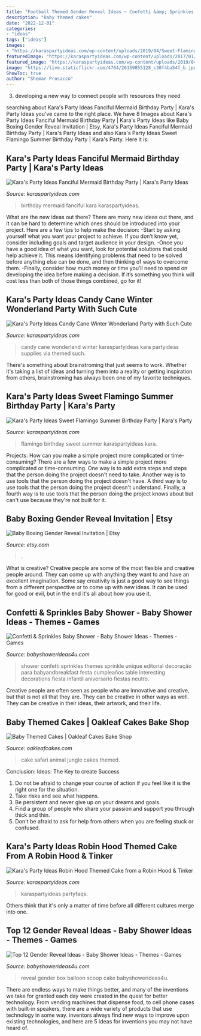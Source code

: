 ```yaml
---
title: "Football Themed Gender Reveal Ideas ~ Confetti &amp; Sprinkles Baby Shower"
description: "Baby themed cakes"
date: "2022-12-01"
categories:
- "ideas"
tags: ["ideas"]
images:
- "https://karaspartyideas.com/wp-content/uploads/2019/04/Sweet-Flamingo-Summer-Birthday-Party-via-Karas-Party-Ideas-KarasPartyIdeas.com17.jpeg"
featuredImage: "https://karaspartyideas.com/wp-content/uploads/2017/01/Whimsical-Mermaid-Birthday-Party-via-Karas-Party-Ideas-KarasPartyIdeas.com3_.jpeg"
featured_image: "https://karaspartyideas.com/wp-content/uploads/2019/04/Sweet-Flamingo-Summer-Birthday-Party-via-Karas-Party-Ideas-KarasPartyIdeas.com17.jpeg"
image: "https://live.staticflickr.com/4764/26159855128_c30f4ba54f_b.jpg"
ShowToc: true
author: "Shemar Prosacco"
---
```



3. developing a new way to connect people with resources they need 

	

		
searching about Kara&#039;s Party Ideas Fanciful Mermaid Birthday Party | Kara&#039;s Party Ideas you've came to the right place. We have 8 Images about Kara&#039;s Party Ideas Fanciful Mermaid Birthday Party | Kara&#039;s Party Ideas like Baby Boxing Gender Reveal Invitation | Etsy, Kara&#039;s Party Ideas Fanciful Mermaid Birthday Party | Kara&#039;s Party Ideas and also Kara&#039;s Party Ideas Sweet Flamingo Summer Birthday Party | Kara&#039;s Party. Here it is:
		
    
## Kara&#039;s Party Ideas Fanciful Mermaid Birthday Party | Kara&#039;s Party Ideas

<img loading=lazy src="https://karaspartyideas.com/wp-content/uploads/2017/01/Whimsical-Mermaid-Birthday-Party-via-Karas-Party-Ideas-KarasPartyIdeas.com3_.jpeg" onerror="this.onerror=null;this.src='https://tse2.mm.bing.net/th?id=OIP.8nbwppXGl7sJVwaCER9YwQHaKa&amp;pid=15.1';" alt="Kara&#039;s Party Ideas Fanciful Mermaid Birthday Party | Kara&#039;s Party Ideas">

_Source: karaspartyideas.com_

>birthday mermaid fanciful kara karaspartyideas. 

	

What are the new ideas out there?
There are many new ideas out there, and it can be hard to determine which ones should be introduced into your project. Here are a few tips to help make the decision: 
-Start by asking yourself what you want your project to achieve. If you don’t know yet, consider including goals and target audience in your design.
-Once you have a good idea of what you want, look for potential solutions that could help achieve it. This means identifying problems that need to be solved before anything else can be done, and then thinking of ways to overcome them.
-Finally, consider how much money or time you’ll need to spend on developing the idea before making a decision. If it’s something you think will cost less than both of those things combined, go for it!

    
## Kara&#039;s Party Ideas Candy Cane Winter Wonderland Party With Such Cute

<img loading=lazy src="http://karaspartyideas.com/wp-content/uploads/2013/12/candy-cane-25.jpg" onerror="this.onerror=null;this.src='https://tse4.mm.bing.net/th?id=OIP.PWt3fK9wdl1uVlmbrZOYfAHaLM&amp;pid=15.1';" alt="Kara&#039;s Party Ideas Candy Cane Winter Wonderland Party with Such Cute">

_Source: karaspartyideas.com_

>candy cane wonderland winter karaspartyideas kara partyideas supplies via themed such. 

	

There's something about brainstroming that just seems to work. Whether it's taking a list of ideas and turning them into a reality or getting inspiration from others, brainstroming has always been one of my favorite techniques.

    
## Kara&#039;s Party Ideas Sweet Flamingo Summer Birthday Party | Kara&#039;s Party

<img loading=lazy src="https://karaspartyideas.com/wp-content/uploads/2019/04/Sweet-Flamingo-Summer-Birthday-Party-via-Karas-Party-Ideas-KarasPartyIdeas.com17.jpeg" onerror="this.onerror=null;this.src='https://tse4.mm.bing.net/th?id=OIP.cqofnhzvUCsuCVoARbxMKAHaLG&amp;pid=15.1';" alt="Kara&#039;s Party Ideas Sweet Flamingo Summer Birthday Party | Kara&#039;s Party">

_Source: karaspartyideas.com_

>flamingo birthday sweet summer karaspartyideas kara. 

	

Projects: How can you make a simple project more complicated or time-consuming?
There are a few ways to make a simple project more complicated or time-consuming. One way is to add extra steps and steps that the person doing the project doesn't need to take. Another way is to use tools that the person doing the project doesn't have. A third way is to use tools that the person doing the project doesn't understand. Finally, a fourth way is to use tools that the person doing the project knows about but can't use because they're not built for it.

    
## Baby Boxing Gender Reveal Invitation | Etsy

<img loading=lazy src="https://i.etsystatic.com/14323189/r/il/b5f667/1634144745/il_794xN.1634144745_gf1y.jpg" onerror="this.onerror=null;this.src='https://tse2.mm.bing.net/th?id=OIP.Nb4qzjR0UQMXoJVf2As-7gHaLH&amp;pid=15.1';" alt="Baby Boxing Gender Reveal Invitation | Etsy">

_Source: etsy.com_

>. 

	

What is creative?
Creative people are some of the most flexible and creative people around. They can come up with anything they want to and have an excellent imagination. Some say creativity is just a good way to see things from a different perspective or to come up with new ideas. It can be used for good or evil, but in the end it's all about how you use it.

    
## Confetti &amp; Sprinkles Baby Shower - Baby Shower Ideas - Themes - Games

<img loading=lazy src="http://www.babyshowerideas4u.com/wp-content/uploads/2015/11/Confetti-Sprinkles-Baby-Shower-dessert-table-decorations-366x550.jpg" onerror="this.onerror=null;this.src='https://tse1.mm.bing.net/th?id=OIP.WzqBb3mODD3D5z88FcEvygAAAA&amp;pid=15.1';" alt="Confetti &amp; Sprinkles Baby Shower - Baby Shower Ideas - Themes - Games">

_Source: babyshowerideas4u.com_

>shower confetti sprinkles themes sprinkle unique editorial decoração para babyandbreakfast festa cumpleaños table interesting decorations fiesta infantil aniversario fiestas neutro. 

	

Creative people are often seen as people who are innovative and creative, but that is not all that they are. They can be creative in other ways as well. They can be creative in their ideas, their artwork, and their life.

    
## Baby Themed Cakes | Oakleaf Cakes Bake Shop

<img loading=lazy src="https://live.staticflickr.com/4764/26159855128_c30f4ba54f_b.jpg" onerror="this.onerror=null;this.src='https://tse2.mm.bing.net/th?id=OIP.rc11nvwqhBDzDI31D7SAhQHaLG&amp;pid=15.1';" alt="Baby Themed Cakes | Oakleaf Cakes Bake Shop">

_Source: oakleafcakes.com_

>cake safari animal jungle cakes themed. 

	

Conclusion: Ideas: The Key to create Success
1. Do not be afraid to change your course of action if you feel like it is the right one for the situation.
2. Take risks and see what happens.
3. Be persistent and never give up on your dreams and goals.
4. Find a group of people who share your passion and support you through thick and thin.
5. Don't be afraid to ask for help from others when you are feeling stuck or confused.

    
## Kara&#039;s Party Ideas Robin Hood Themed Cake From A Robin Hood &amp; Tinker

<img loading=lazy src="https://karaspartyideas.com/wp-content/uploads/2015/11/Robin-Hood-Tinker-Bell-Enchanted-Forest-Birthday-Party-via-Karas-Party-Ideas-KarasPartyIdeas.com22.jpeg" onerror="this.onerror=null;this.src='https://tse2.mm.bing.net/th?id=OIP.MWfsF1dywOnW5YD2sOZitQHaLI&amp;pid=15.1';" alt="Kara&#039;s Party Ideas Robin Hood Themed Cake from a Robin Hood &amp; Tinker">

_Source: karaspartyideas.com_

>karaspartyideas partyfaqs. 

	

Others think that it's only a matter of time before all different cultures merge into one.

    
## Top 12 Gender Reveal Ideas - Baby Shower Ideas - Themes - Games

<img loading=lazy src="https://babyshowerideas4u.com/wp-content/uploads/2018/04/gender-reveal-balloon-box-600x900.jpg" onerror="this.onerror=null;this.src='https://tse4.mm.bing.net/th?id=OIP.wCqIFbh5e6-fXik5SlCTYQHaLH&amp;pid=15.1';" alt="Top 12 Gender Reveal Ideas - Baby Shower Ideas - Themes - Games">

_Source: babyshowerideas4u.com_

>reveal gender box balloon scoop cake babyshowerideas4u. 

	

There are endless ways to make things better, and many of the inventions we take for granted each day were created in the quest for better technology. From vending machines that dispense food, to cell phone cases with built-in speakers, there are a wide variety of products that use technology in some way. inventors always find new ways to improve upon existing technologies, and here are 5 ideas for inventions you may not have heard of.

